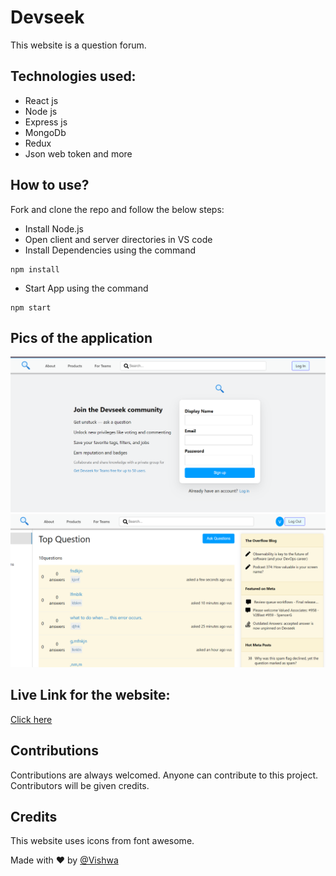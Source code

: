 # Devseek

This website is a question forum.

## Technologies used:

- React js
- Node js
- Express js
- MongoDb
- Redux
- Json web token and more

## How to use?

Fork and clone the repo and follow the below steps:

- Install Node.js
- Open client and server directories in VS code
- Install Dependencies using the command

```
npm install
```

- Start App using the command

```
npm start
```

## Pics of the application

<img src="https://github.com/Vishwa-J/DevSeek/blob/main/screenshots/Screenshot%202024-08-12%20233654.png">
<img src="https://github.com/Vishwa-J/DevSeek/blob/main/screenshots/Screenshot%202024-08-12%20233823.png">

## Live Link for the website:

[Click here](https://devseek.netlify.app/)

## Contributions

Contributions are always welcomed. Anyone can contribute to this project. Contributors will be given credits.

## Credits

This website uses icons from font awesome.

Made with ❤️ by [@Vishwa](https://www.linkedin.com/in/vishwa-joshi-sde/)
